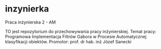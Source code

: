# inzynierka
Praca inżynierska 2 - AM 

TO jest repozytorium do przechowywania pracy inżynierskiej. 
Temat pracy: Programowa Implementacja Filtrów Gabora w Procesie Automatycznej klasyfikacji obiektów.
Promotor: prof. dr hab. inż Józef Sanecki
